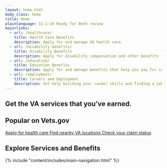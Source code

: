 ```yaml
---
layout: home.html
body_class: home
title: Home
plainlanguage: 11-1-16 Ready for Beth review
majorlinks:
  - url: /healthcare/
    title: Health Care Benefits
    description: Apply for and manage VA health care.
  - url: /disability-benefits/
    title: Disability Benefits
    description: Apply for disability compensation and other benefits for conditions related to your military service.
  - url: /education/
    title: Education Benefits
    description: Apply for and manage benefits that help you pay for college and training programs.
  - url: /employment/
    title: Careers and Employment
    description: Get help building your career skills and finding a job.
---
```

<div class="splash--home"> 
  <h2 class="home-tagline">Get the VA services that you’ve earned.</h2>
</div>

<div class="popular-container row">
  <h2 class="va-h-ruled--a">Popular on Vets.gov</h2>
  <div class="row va-flex">   
  <a href="/healthcare/apply/" class="outline-link-block">
    Apply for health care
  </a>

  <a href="/facilities/" class="outline-link-block">
    Find nearby VA locations
  </a>

  <a href="/track-claims/" class="outline-link-block">
    Check your claim status
  </a>
</div>


<div class="main" role="main">
  <h2 class="va-h-ruled--stars">Explore Services and Benefits</h2>


  {% include "content/includes/main-navigation.html" %}
</div>
